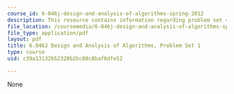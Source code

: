 ```yaml
---
course_id: 6-046j-design-and-analysis-of-algorithms-spring-2012
description: This resource contains information regarding problem set 4.
file_location: /coursemedia/6-046j-design-and-analysis-of-algorithms-spring-2012/c39a13132b52328b2bc80c8baf6dfe52_MIT6_046JS12_ps4.pdf
file_type: application/pdf
layout: pdf
title: 6.046J Design and Analysis of Algorithms, Problem Set 1
type: course
uid: c39a13132b52328b2bc80c8baf6dfe52

---
```

None